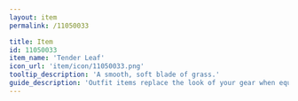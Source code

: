 ```yaml
---
layout: item
permalink: /11050033

title: Item
id: 11050033
item_name: 'Tender Leaf'
icon_url: 'item/icon/11050033.png'
tooltip_description: 'A smooth, soft blade of grass.'
guide_description: 'Outfit items replace the look of your gear when equipped.'
---
```


